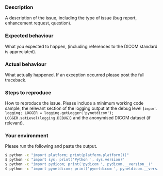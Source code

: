 ### Description
A description of the issue, including the type of issue (bug report,
enhancement request, question).

### Expected behaviour
What you expected to happen, (including references to the DICOM standard is
appreciated).

### Actual behaviour
What actually happened. If an exception occurred please post the full traceback.

### Steps to reproduce
How to reproduce the issue. Please include a minimum working code sample, the
relevant section of the logging output at the debug level (`import logging; LOGGER = logging.getLogger('pynetdicom'); LOGGER.setLevel(logging.DEBUG)`) and the
anonymised DICOM dataset (if relevant).

### Your environment
Please run the following and paste the output.
```bash
$ python -c "import platform; print(platform.platform())"
$ python -c "import sys; print('Python ', sys.version)"
$ python -c "import pydicom; print('pydicom ', pydicom.__version__)"
$ python -c "import pynetdicom; print('pynetdicom ', pynetdicom.__version__)"
```
